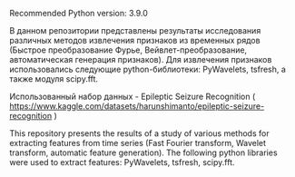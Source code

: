 Recommended Python version: 3.9.0

В данном репозитории представлены результаты исследования различных методов извлечения признаков из временных рядов (Быстрое преобразование Фурье, Вейвлет-преобразование, автоматическая генерация признаков). Для извлечения признаков использовались следующие python-библиотеки: PyWavelets, tsfresh, а также модуля scipy.fft.

Использованный набор данных - Epileptic Seizure Recognition ( https://www.kaggle.com/datasets/harunshimanto/epileptic-seizure-recognition )

This repository presents the results of a study of various methods for extracting features from time series (Fast Fourier transform, Wavelet transform, automatic feature generation). The following python libraries were used to extract features: PyWavelets, tsfresh, scipy.fft.